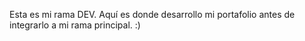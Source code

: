 Esta es mi rama DEV. Aquí es donde desarrollo mi portafolio antes de integrarlo a mi rama principal. :)
